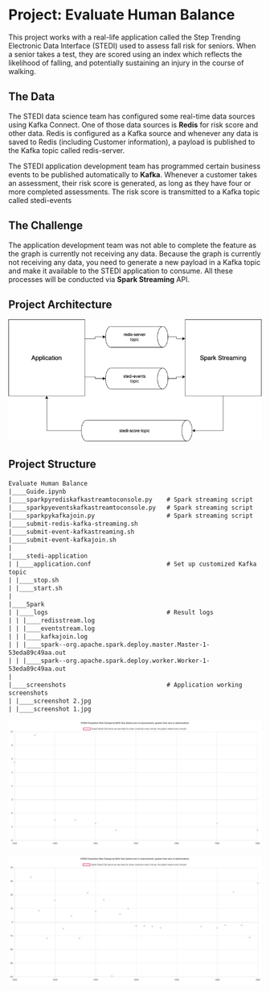 # Project: Evaluate Human Balance

This project works with a real-life application called the Step Trending Electronic Data Interface (STEDI) used to assess fall risk for seniors. When a senior takes a test, they are scored using an index which reflects the likelihood of falling, and potentially sustaining an injury in the course of walking.

## The Data
The STEDI data science team has configured some real-time data sources using Kafka Connect. One of those data sources is **Redis** for risk score and other data. Redis is configured as a Kafka source and whenever any data is saved to Redis (including Customer information), a payload is published to the Kafka topic called redis-server.

The STEDI application development team has programmed certain business events to be published automatically to **Kafka**. Whenever a customer takes an assessment, their risk score is generated, as long as they have four or more completed assessments. The risk score is transmitted to a Kafka topic called stedi-events 

## The Challenge
The application development team was not able to complete the feature as the graph is currently not receiving any data. Because the graph is currently not receiving any data, you need to generate a new payload in a Kafka topic and make it available to the STEDI application to consume. All these processes will be conducted via **Spark Streaming** API.

## Project Architecture 
![Image of Yaktocat](https://github.com/Ahmed0028/Data-Streaming/blob/6a0620a63817bc21e590ad1a75e4a168a8abcb50/Program-projects/P2-Evaluate%20Human%20Balance/images/Project-Architecture.png)

## Project Structure

```
Evaluate Human Balance
|____Guide.ipynb
|____sparkpyrediskafkastreamtoconsole.py    # Spark streaming script
|____sparkpyeventskafkastreamtoconsole.py   # Spark streaming script
|____sparkpykafkajoin.py                    # Spark streaming script
|____submit-redis-kafka-streaming.sh
|____submit-event-kafkastreaming.sh
|____submit-event-kafkajoin.sh
|
|____stedi-application
| |____application.conf                     # Set up customized Kafka topic
| |____stop.sh
| |____start.sh
|
|____Spark
| |____logs                                 # Result logs
| | |____redisstream.log
| | |____eventstream.log
| | |____kafkajoin.log
| | |____spark--org.apache.spark.deploy.master.Master-1-53eda89c49aa.out
| | |____spark--org.apache.spark.deploy.worker.Worker-1-53eda89c49aa.out
|
|____screenshots                            # Application working screenshots
| |____screenshot 2.jpg
| |____screenshot 1.jpg
```

![Image of Yaktocat](https://github.com/Ahmed0028/Data-Streaming/blob/546a9776bd28d4c61ec9fbb66be0d17d10907110/Program-projects/P2-Evaluate%20Human%20Balance/screenshots/screenshot-1.jpg)


![Image of Yaktocat](https://github.com/Ahmed0028/Data-Streaming/blob/546a9776bd28d4c61ec9fbb66be0d17d10907110/Program-projects/P2-Evaluate%20Human%20Balance/screenshots/screenshot-2.jpg)
